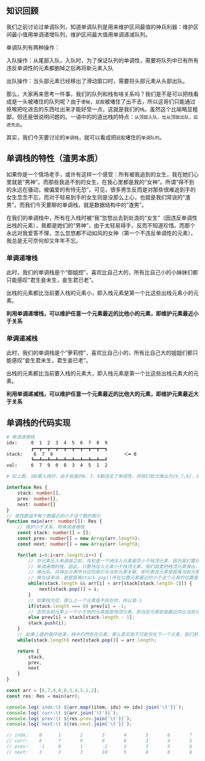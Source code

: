 ## 知识回顾

我们之前讨论过单调队列，知道单调队列是用来维护区间最值的神兵利器：维护区间最小值用单调递增队列，维护区间最大值用单调递减队列。

单调队列有两种操作：

入队操作：从尾部入队，入队时，为了保证队列的单调性，需要将队列中已有所有违反单调性的元素都删掉之后再将新元素入队

出队操作：当头部元素已经移出了滑动窗口时，需要将头部元素从头部出队。

那么，大家再来思考一件事，我们的队列和栈有啥关系吗？我们是不是可以把栈看成是一头被堵住的队列呢？由于`便秘`，`屁股`被堵住了出不去，所以这哥们只能通过抠喉把吃进去的东西吐出来才能好受一点，这就是我们的`栈`。虽然这个比喻略显粗鄙，但还是很说明问题的。一语中的的道出栈的特点：`从顶部入队，也从顶部出队，后进先出`。

其实，我们今天要讨论的`单调栈`，就可以看成把`屁股`堵住的`单调队列`。

## 单调栈的特性（渣男本质）

如果你是一个情场老手，或许有这样一个感受：所有被我追到的女生，我在她们心里就是“男神”。而那些我追不到的女生，在我心里都是我的“女神”。所谓“得不到的永远在骚动，被偏爱的有恃无恐”。可见，很多男生反而是对那些很难追到手的女生念念不忘，而对于轻易到手的女生则是没那么上心，也就是我们常说的“渣男”。而我们今天要聊的单调栈，就是数据结构中的“渣男”。

在我们的单调栈中，所有在入栈时被“我”忽悠出去到处浪的“女生”（因违反单调性出栈的元素），我都是她们的“男神”，由于太轻易得手，反而不知道珍惜。而那个永远对我爱答不理，怎么忽悠都不动如风的女神（第一个不违反单调性的元素），我总是无可奈何却又年年不忘。

### 单调递增栈

此时，我们的单调栈是个“御姐控”，喜欢比自己大的，所有比自己小的小妹妹们都只能感叹“君生妾未生，妾生君已老”。

出栈的元素都比当前要入栈的元素小，即入栈元素是第一个比这些出栈元素小的元素。

**利用单调递增栈，可以维护任意一个元素最近的比他小的元素，即维护元素最近小于关系**

### 单调递减栈

此时，我们的单调栈是个“萝莉控”，喜欢比自己小的，所有比自己大的姐姐们都只能感叹“妾生君未生，君生妾已老”。

出栈的元素都比当前要入栈的元素大，即入栈元素是第一个比这些出栈元素大的元素。

**利用单调递减栈，可以维护任意一个元素最近的比他大的元素，即维护元素最近大于关系**

## 单调栈的代码实现

```bash
# 单调递增栈
idx:     0  1  2  3  4  5  6  7  8  9
         ┏━━┳━━┳━━┳━━┳━━┳━━┳━━┳━━┳━━┓
stack:    6  7  9                          ＜━ 0
         ┗━━┻━━┻━━┻━━┻━━┻━━┻━━┻━━┻━━┛
val:     6  7  9  0  8  3  4  5  1  2  

# 如上图，当0要入栈时，由于前面的6、7、9都违反了单调性，将他们依次弹出为[9,7,6]，而0就是9最近的小于9的元素，也就是当前元素上一个最近的比自己大的元素就是栈顶元素
```



```typescript
interface Res {
    stack: number[],
    prev: number[],
    next: number[]
}
// 查找数组中每个数最近的小于这个数的索引
function main(arr: number[]): Res {
    // 维护小于关系，用单调递增栈
    const stack: number[] = [];
    const prev: number[] = new Array(arr.length);
    const next: number[] = new Array(arr.length);

    for(let i=0;i<arr.length;i++) {
        // 将元素压入单调栈之前，先检查一下待压入元素是否小于栈顶元素，因为我们要找最近小于目标元素的索引，因此，我们需要一个
        // 单调递增的栈，因此，只要待压入元素小于栈顶元素，我们就要把栈顶元素弹出，以此来维护栈的单调性
        // 弹出后，将弹出元素所对应的索引与当前元素关联，即代表该元素是距离当前元素最近的一个大于当前元素的数，
        // 换句话来说，就是距离stack.pop()所在位置元素最近的小于这个元素的位置是i，也就是，栈顶元素后面最近的小于栈顶的元素就是i所在的元素
        while(stack.length && arr[i] < arr[stack[stack.length-1]]) {
            next[stack.pop()] = i;
        }
        // 如果栈为空，那么上一个元素是不存在的，所以是-1
        if(stack.length === 0) prev[i] = -1;
        // 否则当前元素上一个小于他的元素就是栈顶元素，即当前元素前面最近的比当前元素大的元素就是栈顶元素
        else prev[i] = stack[stack.length - 1];
        stack.push(i);
    }
    // 如果上面的循环结束，栈中仍然存在元素，那么其实是不可能存在下一个元素，我们把栈中剩余的所有元素弹出，并将该元素对应的下个元素的所以设置为数组长度
    while(stack.length) next[stack.pop()] = arr.length;

    return {
        stack,
        prev,
        next
    }
}

const arr = [6,7,9,0,8,3,4,5,1,2];
const res: Res = main(arr);

console.log(`indx:\t ${arr.map((item, idx) => idx).join('\t')}`);
console.log(`curr:\t ${arr.join('\t')}`);
console.log(`prev:\t ${res.prev.join('\t')}`);
console.log(`next:\t ${res.next.join('\t')}`);

// indx:    0      1       2       3       4       5       6       7       8       9
// curr:    6      7       9       0       8       3       4       5       1       2
// prev:    -1     0       1       -1      3       3       5       6       3       8
// next:    3      3       3       10      5       8       8       8       10      10
```

